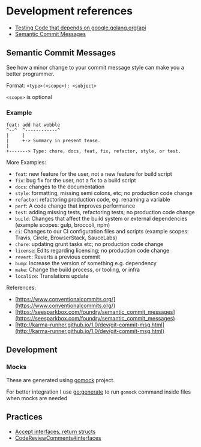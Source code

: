 # Development references

- [Testing Code that depends on google.golang.org/api](https://github.com/googleapis/google-api-go-client/blob/master/testing.md)
- [Semantic Commit Messages](https://gist.github.com/joshbuchea/6f47e86d2510bce28f8e7f42ae84c716)

## Semantic Commit Messages

See how a minor change to your commit message style can make you a better programmer.

Format: `<type>(<scope>): <subject>`

`<scope>` is optional

### Example

```text
feat: add hat wobble
^--^  ^------------^
|     |
|     +-> Summary in present tense.
|
+-------> Type: chore, docs, feat, fix, refactor, style, or test.
```

More Examples:

- `feat`: new feature for the user, not a new feature for build script
- `fix`: bug fix for the user, not a fix to a build script
- `docs`: changes to the documentation
- `style`: formatting, missing semi colons, etc; no production code change
- `refactor`: refactoring production code, eg. renaming a variable
- `perf`: A code change that improves performance
- `test`: adding missing tests, refactoring tests; no production code change
- `build`: Changes that affect the build system or external dependencies (example scopes: gulp, broccoli, npm)
- `ci`: Changes to our CI configuration files and scripts (example scopes: Travis, Circle, BrowserStack, SauceLabs)
- `chore`: updating grunt tasks etc; no production code change
- `license`: Edits regarding licensing; no production code change
- `revert`: Reverts a previous commit
- `bump`: Increase the version of something e.g. dependency
- `make`: Change the build process, or tooling, or infra
- `localize`: Translations update

References:

- [https://www.conventionalcommits.org/](https://www.conventionalcommits.org/)
- [https://seesparkbox.com/foundry/semantic_commit_messages](https://seesparkbox.com/foundry/semantic_commit_messages)
- [http://karma-runner.github.io/1.0/dev/git-commit-msg.html](http://karma-runner.github.io/1.0/dev/git-commit-msg.html)

## Development

### Mocks

These are generated using [gomock](https://github.com/golang/mock) project.

For better integration I use [go:generate](https://pkg.go.dev/cmd/go/internal/generate) to run `gomock` command inside files when mocks are needed

## Practices

- [Accept interfaces, return structs](https://bryanftan.medium.com/accept-interfaces-return-structs-in-go-d4cab29a301b)
- [CodeReviewComments#interfaces](https://github.com/golang/go/wiki/CodeReviewComments#interfaces)
